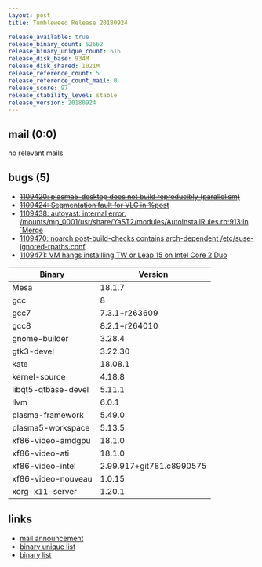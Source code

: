 ```yaml
---
layout: post
title: Tumbleweed Release 20180924

release_available: true
release_binary_count: 52662
release_binary_unique_count: 616
release_disk_base: 934M
release_disk_shared: 1021M
release_reference_count: 5
release_reference_count_mail: 0
release_score: 97
release_stability_level: stable
release_version: 20180924
---
```


## mail (0:0)

no relevant mails

## bugs (5)

<!--more-->

- ~~[1109420: plasma5-desktop does not build reproducibly (parallelism)](https://bugzilla.opensuse.org/show_bug.cgi?id=1109420)~~
- ~~[1109424: Segmentation fault for VLC in %post](https://bugzilla.opensuse.org/show_bug.cgi?id=1109424)~~
- [1109438: autoyast: internal error: /mounts/mp_0001/usr/share/YaST2/modules/AutoInstallRules.rb:913:in `Merge](https://bugzilla.opensuse.org/show_bug.cgi?id=1109438)
- [1109470: noarch post-build-checks contains arch-dependent /etc/suse-ignored-rpaths.conf](https://bugzilla.opensuse.org/show_bug.cgi?id=1109470)
- [1109471: VM hangs installling TW or Leap 15 on Intel Core 2 Duo](https://bugzilla.opensuse.org/show_bug.cgi?id=1109471)

Binary | Version
--- | ---
Mesa | 18.1.7
gcc | 8
gcc7 | 7.3.1+r263609
gcc8 | 8.2.1+r264010
gnome-builder | 3.28.4
gtk3-devel | 3.22.30
kate | 18.08.1
kernel-source | 4.18.8
libqt5-qtbase-devel | 5.11.1
llvm | 6.0.1
plasma-framework | 5.49.0
plasma5-workspace | 5.13.5
xf86-video-amdgpu | 18.1.0
xf86-video-ati | 18.1.0
xf86-video-intel | 2.99.917+git781.c8990575
xf86-video-nouveau | 1.0.15
xorg-x11-server | 1.20.1

## links

- [mail announcement](https://lists.opensuse.org/opensuse-factory/2018-09/msg00205.html)
- [binary unique list](http://download.tumbleweed.boombatower.com/20180924/rpm.unique.list)
- [binary list](http://download.tumbleweed.boombatower.com/20180924/rpm.list)
